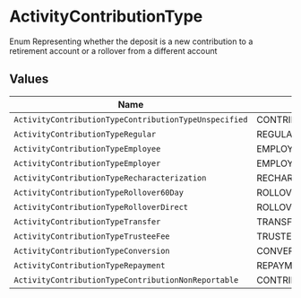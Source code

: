 # ActivityContributionType

Enum Representing whether the deposit is a new contribution to a retirement account or a rollover from a different account


## Values

| Name                                                  | Value                                                 |
| ----------------------------------------------------- | ----------------------------------------------------- |
| `ActivityContributionTypeContributionTypeUnspecified` | CONTRIBUTION_TYPE_UNSPECIFIED                         |
| `ActivityContributionTypeRegular`                     | REGULAR                                               |
| `ActivityContributionTypeEmployee`                    | EMPLOYEE                                              |
| `ActivityContributionTypeEmployer`                    | EMPLOYER                                              |
| `ActivityContributionTypeRecharacterization`          | RECHARACTERIZATION                                    |
| `ActivityContributionTypeRollover60Day`               | ROLLOVER_60_DAY                                       |
| `ActivityContributionTypeRolloverDirect`              | ROLLOVER_DIRECT                                       |
| `ActivityContributionTypeTransfer`                    | TRANSFER                                              |
| `ActivityContributionTypeTrusteeFee`                  | TRUSTEE_FEE                                           |
| `ActivityContributionTypeConversion`                  | CONVERSION                                            |
| `ActivityContributionTypeRepayment`                   | REPAYMENT                                             |
| `ActivityContributionTypeContributionNonReportable`   | CONTRIBUTION_NON_REPORTABLE                           |